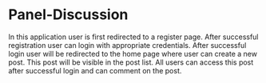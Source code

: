 # Panel-Discussion
In this application user is first redirected to a register page. After successful registration user can login with appropriate credentials. After successful login user will be redirected to the home page where user can create a new post. This post will be visible in the post list. All users can access this post after successful login and can comment on the post.
